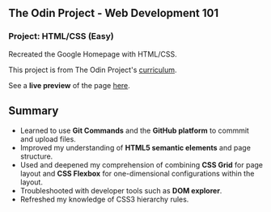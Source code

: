 ## The Odin Project - Web Development 101 
### Project: HTML/CSS (Easy) 
Recreated the Google Homepage with HTML/CSS. 

This project is from The Odin Project's [curriculum](http://www.theodinproject.com/courses/web-development-101/lessons/html-css).

See a **live preview** of the page [here](https://kelem7.github.io/google-homepage/).

## Summary 
* Learned to use **Git Commands** and the **GitHub platform** to commmit and upload files.
* Improved my understanding of **HTML5 semantic elements** and page structure.
* Used and deepened my comprehension of combining **CSS Grid** for page layout and **CSS Flexbox** for  one-dimensional configurations within the layout. 
* Troubleshooted with developer tools such as **DOM explorer**.
* Refreshed my knowledge of CSS3 hierarchy rules. 
